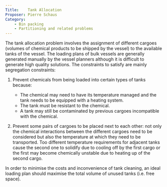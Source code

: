 ```yaml
---
Title:    Tank Allocation
Proposer: Pierre Schaus
Category: 
	- Bin packing
	- Partitioning and related problems
---
```

          


The tank allocation problem involves the assignment of different cargoes (volumes of chemical products to be shipped by the vessel) to the available tanks of the vessel. The loading plans of bulk vessels are generally generated manually by the vessel planners although it is difficult to generate high quality solutions. The constraints to satisfy are mainly segregation constraints:

1.  Prevent chemicals from being loaded into certain types of tanks because:
    -   The chemical may need to have its temperature managed and the tank needs to be equipped with a heating system.
    -   The tank must be resistant to the chemical.
    -   A tank may still be contaminated by previous cargoes incompatible with the chemical.

2.  Prevent some pairs of cargoes to be placed next to each other: not only the chemical interactions between the different cargoes need to be considered but also the temperature at which they need to be transported. Too different temperature requirements for adjacent tanks cause the second one to solidify due to cooling off by the first cargo or the first may become chemically unstable due to heating up of the second cargo.

In order to minimise the costs and inconvenience of tank cleaning, an ideal loading plan should maximise the total volume of unused tanks (i.e. free space).
